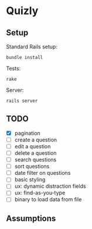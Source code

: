 # Quizly

## Setup

Standard Rails setup:

    bundle install

Tests:

    rake

Server:

    rails server

## TODO

- [x] pagination
- [ ] create a question
- [ ] edit a question
- [ ] delete a question
- [ ] search questions
- [ ] sort questions
- [ ] date filter on questions
- [ ] basic styling
- [ ] ux: dynamic distraction fields
- [ ] ux: find-as-you-type
- [ ] binary to load data from file

## Assumptions
